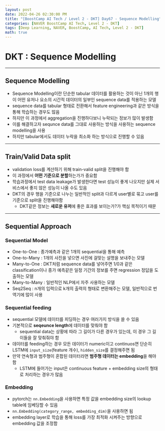 ```yaml
---
layout: post
date: 2022-04-26 02:30:00 PM
title: "[BoostCamp AI Tech / Level 2 - DKT] Day67 - Sequence Modelling"
categories: [NAVER BoostCamp AI Tech, Level 2 - DKT]
tags: [Deep Learning, NAVER, BoostCamp, AI Tech, Level 2 - DKT]
math: true
---
```


# DKT : Sequence Modelling

---

## Sequence Modelling

- Sequence Modelling이란 단순한 tabular 데이터를 활용하는 것이 아닌 1개의 행이 어떤 유저나 요소의 시간적 데이터의 일부인 sequence data를 적용하는 모델
- sequence data를 tabular 형태로 전환해서 feature engineering과 같은 방식을 통해 학습하는 경우도 많음
- 하지만 이 과정에서 aggregation을 진행하다보니 누락되는 정보가 많이 발생함
- 이를 해결하고자 sequnce data를 그대로 사용하는 방식을 사용하는 sequence modelling을 사용
- 하지만 tabular에서도 데이터 누락을 최소화 하는 방식으로 진행할 수 있음
  
---

## Train/Valid Data split

- validation loss를 계산하기 위해 train-valid split을 진행해야 함
- 이 과정에서 **어떤 기준으로 분할**하는가가 중요함
- 학습과정에서 test data leakage가 발생한다면 test 성능이 좋게 나오지만 실제 서비스에서 좋지 않은 성능이 나올 수도 있음
- DKT의 경우 행을 기준으로 나누는 일반적인 split과 다르게 user별로 묶고 user를 기준으로 split을 진행해야함
  - DKT같은 정보는 **새로운 유저**에 좋은 효과를 보이는가?가 핵심 목적이기 때문

---

## Sequential Approach

### Sequential Model

- One-to-One : 종가예측과 같은 1개의 sequential을 통해 예측
- One-to-Many : 1개의 사진을 넣으면 사진에 걸맞는 설명을 보내주는 모델
- Many-to-One : DKT처럼 sequence data를 넣어주면 1/0과 같은 classification이나 종가 예측같은 일정 기간의 정보를 주면 regression 정답을 도출하는 모델
- Many-to-Many : 일반적인 NLP에서 자주 사용하는 모델
- Seq2Seq : n개의 입력으로 k개의 출력의 형태로 변환해주는 모델, 일반적으로 번역기에 많이 사용

### Sequential feeding

- sequential 모델에 데이터를 피딩하는 경우 여러가지 방식을 쓸 수 있음
- 기본적으로 **seqeunce length**에 데이터를 맞춰야 함
  - sequential data는 상황에 따라 그 길이가 다른 경우가 있는데, 이 경우 그 길이들을 잘 맞춰줘야 함
- 데이터를 feeding하는 경우 모든 데이터가 numeric이고 continuos면 단순히 LSTM에 `input_size`(feature 개수), `hidden_size`를 결정해주면 됨
- 만약 연속형과 범주형이 혼합된 데이터라면 **범주형 데이터는 embedding**을 해야함
  - LSTM에 들어가는 input은 continuous feature + embedding size의 형태로 처리하는 경우가 많음

### Embedding

- pytorch는 `nn.Embedding`을 사용하면 특정 값을 embedding size의 lookup table에 임베딩할 수 있음
- `nn.Embedding(category_range, embedding_dim)`을 사용하면 됨
- embedding layer로 학습을 통해 loss를 가장 최적화 시켜주는 방향으로 embedding 값을 조정함

